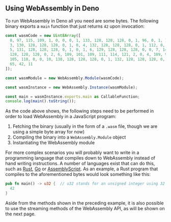 ## Using WebAssembly in Deno

To run WebAssembly in Deno all you need are some bytes. The following binary
exports a `main` function that just returns `42` upon invocation:

<!-- deno-fmt-ignore -->
```ts
const wasmCode = new Uint8Array([
  0, 97, 115, 109, 1, 0, 0, 0, 1, 133, 128, 128, 128, 0, 1, 96, 0, 1, 127,
  3, 130, 128, 128, 128, 0, 1, 0, 4, 132, 128, 128, 128, 0, 1, 112, 0, 0,
  5, 131, 128, 128, 128, 0, 1, 0, 1, 6, 129, 128, 128, 128, 0, 0, 7, 145,
  128, 128, 128, 0, 2, 6, 109, 101, 109, 111, 114, 121, 2, 0, 4, 109, 97,
  105, 110, 0, 0, 10, 138, 128, 128, 128, 0, 1, 132, 128, 128, 128, 0, 0,
  65, 42, 11
]);

const wasmModule = new WebAssembly.Module(wasmCode);

const wasmInstance = new WebAssembly.Instance(wasmModule);

const main = wasmInstance.exports.main as CallableFunction;
console.log(main().toString());
```

As the code above shows, the following steps need to be performed in order to
load WebAssembly in a JavaScript program:

1. Fetching the binary (usually in the form of a `.wasm` file, though we are
   using a simple byte array for now)
2. Compiling the binary into a `WebAssembly.Module` object
3. Instantiating the WebAssembly module

For more complex scenarios you will probably want to write in a programming
language that compiles down to WebAssembly instead of hand writing instructions. A number
of languages exist that can do this, such as [Rust](https://www.rust-lang.org/),
[Go](https://golang.org/) or [AssemblyScript](https://www.assemblyscript.org/).
As an example, a Rust program that compiles to the aforementioned bytes would
look something like this:

```rust
pub fn main() -> u32 {  // u32 stands for an unsigned integer using 32 bits of memory.
  42
}
```

Aside from the methods shown in the preceding example,
it is also possible to use the streaming methods of the WebAssembly API, as
will be shown on the next page.
